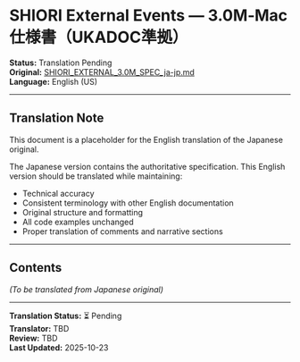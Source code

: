 # SHIORI External Events — **3.0M‑Mac 仕様書（UKADOC準拠）**

**Status:** Translation Pending  
**Original:** [SHIORI_EXTERNAL_3.0M_SPEC_ja-jp.md](./SHIORI_EXTERNAL_3.0M_SPEC_ja-jp.md)  
**Language:** English (US)

---

## Translation Note

This document is a placeholder for the English translation of the Japanese original.

The Japanese version contains the authoritative specification. This English version should be translated while maintaining:

- Technical accuracy
- Consistent terminology with other English documentation
- Original structure and formatting
- All code examples unchanged
- Proper translation of comments and narrative sections

---

## Contents

*(To be translated from Japanese original)*

---

**Translation Status:** ⏳ Pending  
**Translator:** TBD  
**Review:** TBD  
**Last Updated:** 2025-10-23
